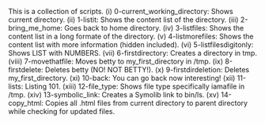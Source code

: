 This is a collection of scripts.
(i) 0-current_working_directory:
Shows current directory.
(ii) 1-listit:
Shows the content list of the directory.
(iii) 2-bring_me_home:
Goes back to home directory.
(iv) 3-listfiles:
Shows the content list in a long formate of the directory.
(v) 4-listmorefiles:
Shows the content list with more information (hidden included).
(vi) 5-listfilesdigitonly:
Shows LIST with NUMBERS.
(vii) 6-firstdirectory:
Creates a directory in tmp.
(viii) 7-movethatfile:
Moves betty to my_first_directory in /tmp.
(ix) 8-firstdelete:
Deletes betty (NO! NOT BETTY!).
(x) 9-firstdirdeletion:
Deletes my_first_directory.
(xi) 10-back:
You can go back now interesting!
(xii) 11-lists:
Listing 101.
(xiii) 12-file_type:
Shows file type specifically iamafile in /tmp.
(xiv) 13-symbolic_link:
Creates a Symolib link to bin/ls.
(xv) 14-copy_html:
Copies all .html files from current directory to parent directory while checking for updated files.
